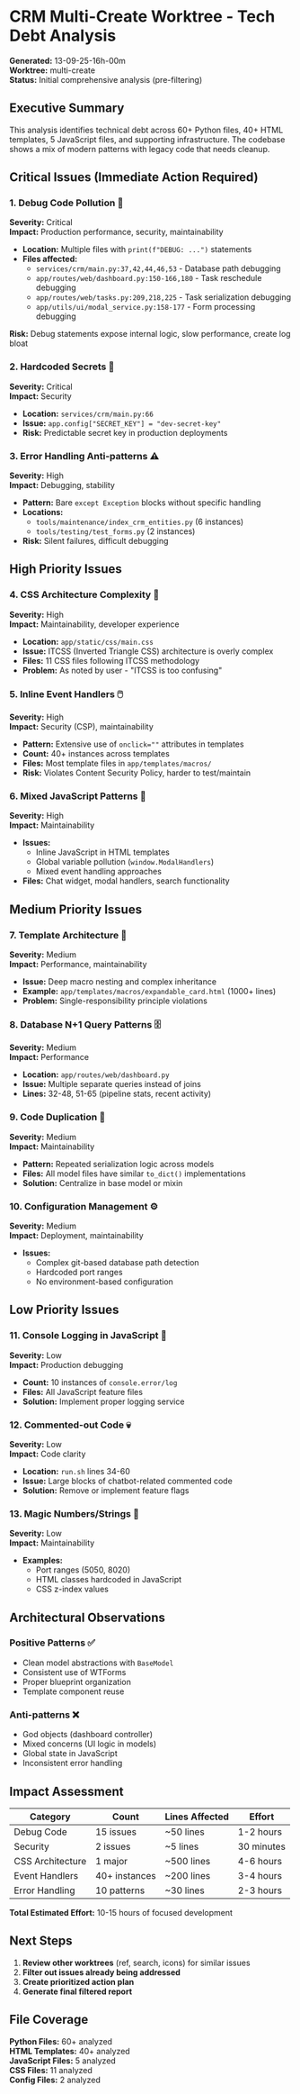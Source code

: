 # CRM Multi-Create Worktree - Tech Debt Analysis

**Generated:** 13-09-25-16h-00m  
**Worktree:** multi-create  
**Status:** Initial comprehensive analysis (pre-filtering)

## Executive Summary

This analysis identifies technical debt across 60+ Python files, 40+ HTML templates, 5 JavaScript files, and supporting infrastructure. The codebase shows a mix of modern patterns with legacy code that needs cleanup.

## Critical Issues (Immediate Action Required)

### 1. Debug Code Pollution 🚨
**Severity:** Critical  
**Impact:** Production performance, security, maintainability

- **Location:** Multiple files with `print(f"DEBUG: ...")` statements
- **Files affected:**
  - `services/crm/main.py:37,42,44,46,53` - Database path debugging
  - `app/routes/web/dashboard.py:150-166,180` - Task reschedule debugging  
  - `app/routes/web/tasks.py:209,218,225` - Task serialization debugging
  - `app/utils/ui/modal_service.py:158-177` - Form processing debugging

**Risk:** Debug statements expose internal logic, slow performance, create log bloat

### 2. Hardcoded Secrets 🔐
**Severity:** Critical  
**Impact:** Security

- **Location:** `services/crm/main.py:66`
- **Issue:** `app.config["SECRET_KEY"] = "dev-secret-key"`
- **Risk:** Predictable secret key in production deployments

### 3. Error Handling Anti-patterns ⚠️
**Severity:** High  
**Impact:** Debugging, stability

- **Pattern:** Bare `except Exception` blocks without specific handling
- **Locations:** 
  - `tools/maintenance/index_crm_entities.py` (6 instances)
  - `tools/testing/test_forms.py` (2 instances)
- **Risk:** Silent failures, difficult debugging

## High Priority Issues

### 4. CSS Architecture Complexity 🎨
**Severity:** High  
**Impact:** Maintainability, developer experience

- **Location:** `app/static/css/main.css`
- **Issue:** ITCSS (Inverted Triangle CSS) architecture is overly complex
- **Files:** 11 CSS files following ITCSS methodology
- **Problem:** As noted by user - "ITCSS is too confusing"

### 5. Inline Event Handlers 🖱️
**Severity:** High  
**Impact:** Security (CSP), maintainability

- **Pattern:** Extensive use of `onclick=""` attributes in templates
- **Count:** 40+ instances across templates
- **Files:** Most template files in `app/templates/macros/`
- **Risk:** Violates Content Security Policy, harder to test/maintain

### 6. Mixed JavaScript Patterns 📜
**Severity:** High  
**Impact:** Maintainability

- **Issues:**
  - Inline JavaScript in HTML templates
  - Global variable pollution (`window.ModalHandlers`)
  - Mixed event handling approaches
- **Files:** Chat widget, modal handlers, search functionality

## Medium Priority Issues

### 7. Template Architecture 📄
**Severity:** Medium  
**Impact:** Performance, maintainability

- **Issue:** Deep macro nesting and complex inheritance
- **Example:** `app/templates/macros/expandable_card.html` (1000+ lines)
- **Problem:** Single-responsibility principle violations

### 8. Database N+1 Query Patterns 🗄️
**Severity:** Medium  
**Impact:** Performance

- **Location:** `app/routes/web/dashboard.py`
- **Issue:** Multiple separate queries instead of joins
- **Lines:** 32-48, 51-65 (pipeline stats, recent activity)

### 9. Code Duplication 🔄
**Severity:** Medium  
**Impact:** Maintainability

- **Pattern:** Repeated serialization logic across models
- **Files:** All model files have similar `to_dict()` implementations
- **Solution:** Centralize in base model or mixin

### 10. Configuration Management ⚙️
**Severity:** Medium  
**Impact:** Deployment, maintainability

- **Issues:**
  - Complex git-based database path detection
  - Hardcoded port ranges
  - No environment-based configuration

## Low Priority Issues

### 11. Console Logging in JavaScript 📝
**Severity:** Low  
**Impact:** Production debugging

- **Count:** 10 instances of `console.error/log`
- **Files:** All JavaScript feature files
- **Solution:** Implement proper logging service

### 12. Commented-out Code 💀
**Severity:** Low  
**Impact:** Code clarity

- **Location:** `run.sh` lines 34-60
- **Issue:** Large blocks of chatbot-related commented code
- **Solution:** Remove or implement feature flags

### 13. Magic Numbers/Strings 🔢
**Severity:** Low  
**Impact:** Maintainability

- **Examples:**
  - Port ranges (5050, 8020)
  - HTML classes hardcoded in JavaScript
  - CSS z-index values

## Architectural Observations

### Positive Patterns ✅
- Clean model abstractions with `BaseModel`
- Consistent use of WTForms
- Proper blueprint organization
- Template component reuse

### Anti-patterns ❌
- God objects (dashboard controller)
- Mixed concerns (UI logic in models)
- Global state in JavaScript
- Inconsistent error handling

## Impact Assessment

| Category | Count | Lines Affected | Effort |
|----------|-------|---------------|--------|
| Debug Code | 15 issues | ~50 lines | 1-2 hours |
| Security | 2 issues | ~5 lines | 30 minutes |
| CSS Architecture | 1 major | ~500 lines | 4-6 hours |
| Event Handlers | 40+ instances | ~200 lines | 3-4 hours |
| Error Handling | 10 patterns | ~30 lines | 2-3 hours |

**Total Estimated Effort:** 10-15 hours of focused development

## Next Steps

1. **Review other worktrees** (ref, search, icons) for similar issues
2. **Filter out issues already being addressed**
3. **Create prioritized action plan**
4. **Generate final filtered report**

## File Coverage

**Python Files:** 60+ analyzed  
**HTML Templates:** 40+ analyzed  
**JavaScript Files:** 5 analyzed  
**CSS Files:** 11 analyzed  
**Config Files:** 2 analyzed